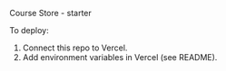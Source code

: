 Course Store - starter

To deploy:
1. Connect this repo to Vercel.
2. Add environment variables in Vercel (see README).
